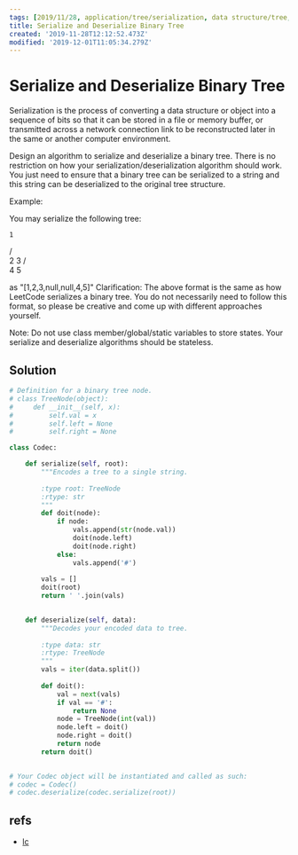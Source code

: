 ```yaml
---
tags: [2019/11/28, application/tree/serialization, data structure/tree, leetcode/297, method/recursion, method/traversal/preorder, TODO]
title: Serialize and Deserialize Binary Tree
created: '2019-11-28T12:12:52.473Z'
modified: '2019-12-01T11:05:34.279Z'
---
```


# Serialize and Deserialize Binary Tree

Serialization is the process of converting a data structure or object into a sequence of bits so that it can be stored in a file or memory buffer, or transmitted across a network connection link to be reconstructed later in the same or another computer environment.

Design an algorithm to serialize and deserialize a binary tree. There is no restriction on how your serialization/deserialization algorithm should work. You just need to ensure that a binary tree can be serialized to a string and this string can be deserialized to the original tree structure.

Example: 

You may serialize the following tree:

    1
   / \
  2   3
     / \
    4   5

as "[1,2,3,null,null,4,5]"
Clarification: The above format is the same as how LeetCode serializes a binary tree. You do not necessarily need to follow this format, so please be creative and come up with different approaches yourself.

Note: Do not use class member/global/static variables to store states. Your serialize and deserialize algorithms should be stateless.

## Solution

```python
# Definition for a binary tree node.
# class TreeNode(object):
#     def __init__(self, x):
#         self.val = x
#         self.left = None
#         self.right = None

class Codec:

    def serialize(self, root):
        """Encodes a tree to a single string.
        
        :type root: TreeNode
        :rtype: str
        """
        def doit(node):
            if node:
                vals.append(str(node.val))
                doit(node.left)
                doit(node.right)
            else:
                vals.append('#')
                
        vals = []
        doit(root)
        return ' '.join(vals)
        

    def deserialize(self, data):
        """Decodes your encoded data to tree.
        
        :type data: str
        :rtype: TreeNode
        """
        vals = iter(data.split())
        
        def doit():
            val = next(vals)
            if val == '#':
                return None
            node = TreeNode(int(val))
            node.left = doit()
            node.right = doit()
            return node
        return doit()
        

# Your Codec object will be instantiated and called as such:
# codec = Codec()
# codec.deserialize(codec.serialize(root))
```

## refs

* [lc](https://leetcode.com/problems/serialize-and-deserialize-binary-tree/)
